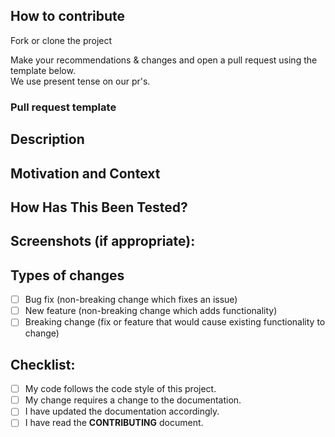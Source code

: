 ## How to contribute  

Fork or clone the project  

Make your recommendations & changes and open a pull request using the template below.  
We use present tense on our pr's.  

### Pull request template  

<!--- Provide a general summary of your changes in the Title above -->  

## Description  
<!--- Describe your changes in detail -->  

## Motivation and Context  
<!--- Why is this change required? What problem does it solve? -->  
<!--- If it fixes an open issue, please link to the issue here. -->  

## How Has This Been Tested?  
<!--- Please describe in detail how you tested your changes. -->
<!--- Include details of your testing environment, and the tests you ran to -->
<!--- see how your change affects other areas of the code, etc. -->

## Screenshots (if appropriate):  

## Types of changes  
<!--- What types of changes does your code introduce? Put an `x` in all the boxes that apply: -->
- [ ] Bug fix (non-breaking change which fixes an issue)
- [ ] New feature (non-breaking change which adds functionality)
- [ ] Breaking change (fix or feature that would cause existing functionality to change)

## Checklist:  
<!--- Go over all the following points, and put an `x` in all the boxes that apply. -->
<!--- If you're unsure about any of these, don't hesitate to ask. We're here to help! -->
- [ ] My code follows the code style of this project.
- [ ] My change requires a change to the documentation.
- [ ] I have updated the documentation accordingly.
- [ ] I have read the **CONTRIBUTING** document.
